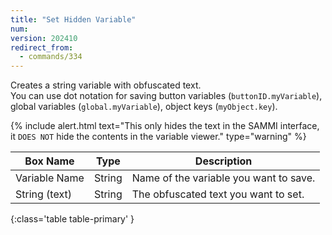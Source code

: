 ```yaml
---
title: "Set Hidden Variable"
num: 
version: 202410
redirect_from:
  - commands/334
---
```


Creates a string variable with obfuscated text.\
You can use dot notation for saving button variables (`buttonID.myVariable`), global variables (`global.myVariable`), object keys (`myObject.key`). 

{% include alert.html text="This only hides the text in the SAMMI interface, it <code>DOES NOT</code> hide the contents in the variable viewer." type="warning" %}

| Box Name | Type | Description | 
|-------|--------|--------|
| Variable Name | String | Name of the variable you want to save. |
| String (text) | String | The obfuscated text you want to set.
{:class='table table-primary' }










